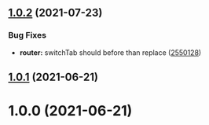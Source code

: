 ## [1.0.2](https://github.com/JserWang/einfalt/compare/v1.0.7...v1.0.2) (2021-07-23)

### Bug Fixes

- **router:** switchTab should before than replace ([2550128](https://github.com/JserWang/einfalt/commit/25501282e04e774c29dfaca3be269a82f8186a6a))

## [1.0.1](https://github.com/JserWang/einfalt/compare/v1.0.0...v1.0.1) (2021-06-21)

# 1.0.0 (2021-06-21)
